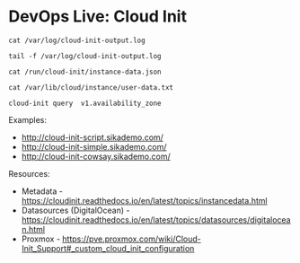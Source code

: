 # DevOps Live: Cloud Init

```
cat /var/log/cloud-init-output.log
```

```
tail -f /var/log/cloud-init-output.log
```

```
cat /run/cloud-init/instance-data.json
```

```
cat /var/lib/cloud/instance/user-data.txt
```

```
cloud-init query  v1.availability_zone
```

Examples:

- http://cloud-init-script.sikademo.com/
- http://cloud-init-simple.sikademo.com/
- http://cloud-init-cowsay.sikademo.com/

Resources:

- Metadata - https://cloudinit.readthedocs.io/en/latest/topics/instancedata.html
- Datasources (DigitalOcean) - https://cloudinit.readthedocs.io/en/latest/topics/datasources/digitalocean.html
- Proxmox - https://pve.proxmox.com/wiki/Cloud-Init_Support#_custom_cloud_init_configuration
